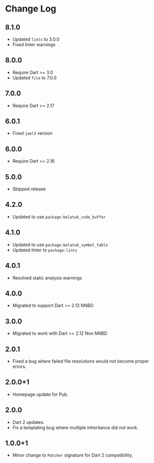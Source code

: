 # Change Log

## 8.1.0

* Updated `lints` to 3.0.0
* Fixed linter warnings

## 8.0.0

* Require Dart >= 3.0
* Updated `file` to 7.0.0

## 7.0.0

* Require Dart >= 2.17

## 6.0.1

* Fixed `jael3` version

## 6.0.0

* Require Dart >= 2.16

## 5.0.0

* Skipped release

## 4.2.0

* Updated to use `package:belatuk_code_buffer`

## 4.1.0

* Updated to use `package:belatuk_symbol_table`
* Updated linter to `package:lints`

## 4.0.1

* Resolved static analysis warnings

## 4.0.0

* Migrated to support Dart >= 2.12 NNBD

## 3.0.0

* Migrated to work with Dart >= 2.12 Non NNBD

## 2.0.1

* Fixed a bug where failed file resolutions would not become proper errors.

## 2.0.0+1

* Homepage update for Pub.

## 2.0.0

* Dart 2 updates.
* Fix a templating bug where multiple inheritance did not work.

## 1.0.0+1

* Minor change to `Patcher` signature for Dart 2 compatibility.
